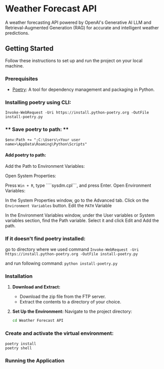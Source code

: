 # Weather Forecast API

A weather forecasting API powered by OpenAI's Generative AI LLM and Retrieval-Augmented Generation (RAG) for accurate and intelligent weather predictions.

## Getting Started

Follow these instructions to set up and run the project on your local machine.

### Prerequisites

- [Poetry](https://python-poetry.org/docs/#installation): A tool for dependency management and packaging in Python.

### Installing poetry using CLI:
```Invoke-WebRequest -Uri https://install.python-poetry.org -OutFile install-poetry.py```

### ** Save poetry to path: ** 

`$env:Path += ";C:\Users\<Your user name>\AppData\Roaming\Python\Scripts" `
#### Add poetry to path:


Add the Path to Environment Variables:

Open System Properties:

Press ``` Win + R ```, type ````sysdm.cpl```, and press Enter.
Open Environment Variables:

In the System Properties window, go to the Advanced tab.
Click on the ```Environment Variables``` button.
Edit the ```PATH``` Variable

In the Environment Variables window, under the User variables or System variables section, find the Path variable.
Select it and click Edit and Add the path.

### If it doesn't find poetry installed:

go to directory where we used command 
```Invoke-WebRequest -Uri https://install.python-poetry.org -OutFile install-poetry.py```

and run following command:
```python install-poetry.py```  

### Installation

1. **Download and Extract:**
   - Download the zip file from the FTP server.
   - Extract the contents to a directory of your choice.

2. **Set Up the Environment:**
   Navigate to the project directory:
   ```bash
   cd Weather Forecast API
### Create and activate the virtual environment:

```
poetry install
poetry shell
```

### Running the Application

```uvicorn ForecastAPI:app --reload
```


